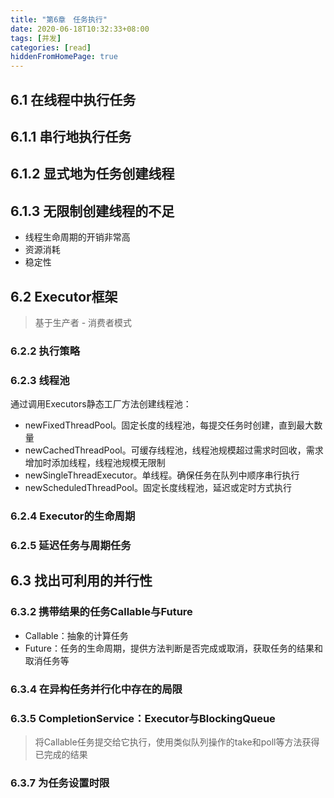 ```yaml
---
title: "第6章　任务执行"
date: 2020-06-18T10:32:33+08:00
tags: [并发]
categories: [read]
hiddenFromHomePage: true
---
```


## 6.1 在线程中执行任务
## 6.1.1 串行地执行任务
## 6.1.2 显式地为任务创建线程
## 6.1.3 无限制创建线程的不足
- 线程生命周期的开销非常高
- 资源消耗
- 稳定性

## 6.2 Executor框架
>基于生产者 - 消费者模式
### 6.2.2 执行策略
### 6.2.3 线程池
通过调用Executors静态工厂方法创建线程池：
- newFixedThreadPool。固定长度的线程池，每提交任务时创建，直到最大数量
- newCachedThreadPool。可缓存线程池，线程池规模超过需求时回收，需求增加时添加线程，线程池规模无限制
- newSingleThreadExecutor。单线程。确保任务在队列中顺序串行执行
- newScheduledThreadPool。固定长度线程池，延迟或定时方式执行

### 6.2.4 Executor的生命周期
### 6.2.5 延迟任务与周期任务
## 6.3 找出可利用的并行性
### 6.3.2 携带结果的任务Callable与Future
- Callable：抽象的计算任务
- Future：任务的生命周期，提供方法判断是否完成或取消，获取任务的结果和取消任务等

### 6.3.4 在异构任务并行化中存在的局限
### 6.3.5 CompletionService：Executor与BlockingQueue
>将Callable任务提交给它执行，使用类似队列操作的take和poll等方法获得已完成的结果
### 6.3.7 为任务设置时限
